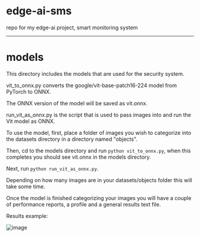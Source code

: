 # edge-ai-sms
repo for my edge-ai project, smart monitoring system

---

# models

This directory includes the models that are used for the security system.

vit_to_onnx.py converts the google/vit-base-patch16-224 model from PyTorch to ONNX.

The ONNX version of the model will be saved as vit.onnx.

run_vit_as_onnx.py is the script that is used to pass images into and run the Vit model as ONNX.

To use the model, first,  place a folder of images you wish to categorize into the datasets directory in a directory named "objects".

Then, cd to the models directory and run `python vit_to_onnx.py`, when this completes you should see vit.onnx in the models directory.

Next, run `python run_vit_as_onnx.py`. 

Depending on how many images are in your datasets/objects folder this will take some time. 

Once the model is finished categorizing your images you will have a couple of performance reports, a profile and a general results text file.

Results example:

![image](https://github.com/user-attachments/assets/d3717529-e4d7-4b70-a285-5e3e1097e81a)

